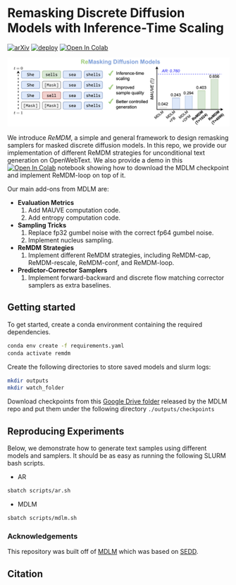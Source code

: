 # Remasking Discrete Diffusion Models with Inference-Time Scaling

[![arXiv](https://img.shields.io/badge/arXiv-2406.07524-red.svg)](https://arxiv.org/abs/2406.07524)
[![deploy](https://img.shields.io/badge/Blog%20%20-8A2BE2)](https://remdm.github.io)
[![Open In Colab](https://colab.research.google.com/assets/colab-badge.svg)](https://colab.research.google.com/drive/18nC6q7dWq154fI1BXPLwmtnS7Zvbrv6p?usp=sharing/)

![graphical_abstract](./assets/graphical_abstract.png)

We introduce *ReMDM*, a simple and general framework to design remasking samplers for masked discrete diffusion models. In this repo, we provide our implementation of different ReMDM strategies for unconditional text generation on OpenWebText. We also provide a demo in this [![Open In Colab](https://colab.research.google.com/assets/colab-badge.svg)](https://colab.research.google.com/drive/18nC6q7dWq154fI1BXPLwmtnS7Zvbrv6p?usp=sharing/) notebook showing how to download the MDLM checkpoint and implement ReMDM-loop on top of it.


Our main add-ons from MDLM are:
* **Evaluation Metrics**
  1. Add MAUVE computation code.
  2. Add entropy computation code.
* **Sampling Tricks** 
  1. Replace fp32 gumbel noise with the correct fp64 gumbel noise.
  2. Implement nucleus sampling.
* **ReMDM Strategies**
  1. Implement different ReMDM strategies, including ReMDM-cap, ReMDM-rescale, ReMDM-conf, and ReMDM-loop.
* **Predictor-Corrector Samplers**
  1. Implement forward-backward and discrete flow matching corrector samplers as extra baselines.


<a name="getting_started"></a>

## Getting started

To get started, create a conda environment containing the required dependencies.

```bash
conda env create -f requirements.yaml
conda activate remdm
```

Create the following directories to store saved models and slurm logs:
```bash
mkdir outputs
mkdir watch_folder
```

Download checkpoints from this [Google Drive folder](https://drive.google.com/drive/folders/16LuuptK7Xfk-vzhQYZBZ0SA-B-BFluau?usp=sharing) released by the MDLM repo and put them under
the following directory `./outputs/checkpoints`

## Reproducing Experiments

Below, we demonstrate how to generate text samples using different models and samplers. It should be as easy as running the following SLURM bash scripts.

* AR
```bash
sbatch scripts/ar.sh
```

* MDLM
```bash
sbatch scripts/mdlm.sh
```

### Acknowledgements
This repository was built off of [MDLM](https://github.com/kuleshov-group/mdlm) which was based on [SEDD](https://github.com/louaaron/Score-Entropy-Discrete-Diffusion).

## Citation
```

```
